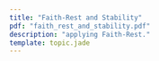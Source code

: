 ```yaml
---
title: "Faith-Rest and Stability"
pdf: "faith_rest_and_stability.pdf"
description: "applying Faith-Rest."
template: topic.jade
---
```

